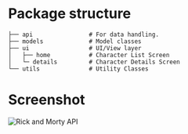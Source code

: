 # Package structure

    ├── api                # For data handling.
    ├── models             # Model classes
    ├── ui                 # UI/View layer
    │   ├── home           # Character List Screen 
    │   └─ details         # Character Details Screen
    └── utils              # Utility Classes

# Screenshot 
![Rick and Morty API](./lib/assets/images/Screenshot%202024-01-14%20021044.png)